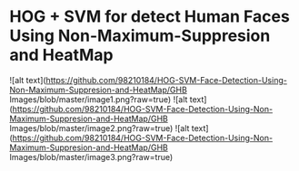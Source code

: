 # HOG + SVM for detect Human Faces Using Non-Maximum-Suppresion and HeatMap
![alt text](https://github.com/98210184/HOG-SVM-Face-Detection-Using-Non-Maximum-Suppresion-and-HeatMap/GHB Images/blob/master/image1.png?raw=true)
![alt text](https://github.com/98210184/HOG-SVM-Face-Detection-Using-Non-Maximum-Suppresion-and-HeatMap/GHB Images/blob/master/image2.png?raw=true)
![alt text](https://github.com/98210184/HOG-SVM-Face-Detection-Using-Non-Maximum-Suppresion-and-HeatMap/GHB Images/blob/master/image3.png?raw=true)

